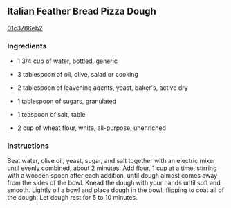## Italian Feather Bread Pizza Dough

[01c3786eb2](http://allrecipes.com/recipe/italian-feather-bread-pizza-dough/)

### Ingredients

 - 1 3/4 cup of water, bottled, generic

 - 3 tablespoon of oil, olive, salad or cooking

 - 2 tablespoon of leavening agents, yeast, baker's, active dry

 - 1 tablespoon of sugars, granulated

 - 1 teaspoon of salt, table

 - 2 cup of wheat flour, white, all-purpose, unenriched

### Instructions

Beat water, olive oil, yeast, sugar, and salt together with an electric mixer until evenly combined, about 2 minutes. Add flour, 1 cup at a time, stirring with a wooden spoon after each addition, until dough almost comes away from the sides of the bowl. Knead the dough with your hands until soft and smooth. Lightly oil a bowl and place dough in the bowl, flipping to coat all of the dough. Let dough rest for 5 to 10 minutes.